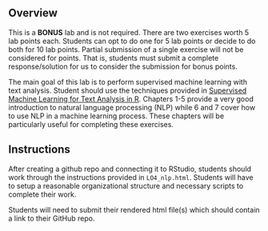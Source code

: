 ## Overview

This is a **BONUS** lab and is not required. There are two exercises worth 5 lab points each. Students can opt to do one for 5 lab points or decide to do both for 10 lab points. Partial submission of a single exercise will not be considered for points. That is, students must submit a complete response/solution for us to consider the submission for bonus points.

The main goal of this lab is to perform supervised machine learning with text analysis. Student should use the techniques provided in [Supervised Machine Learning for Text Analysis in R](https://smltar.com/). Chapters 1-5 provide a very good introduction to natural language processing (NLP) while 6 and 7 cover how to use NLP in a machine learning process. These chapters will be particularly useful for completing these exercises. 

## Instructions

After creating a github repo and connecting it to RStudio, students should work through the instructions provided in `LO4_nlp.html`. Students will have to setup a reasonable organizational structure and necessary scripts to complete their work.

Students will need to submit their rendered html file(s) which should contain a link to their GitHub repo. 

